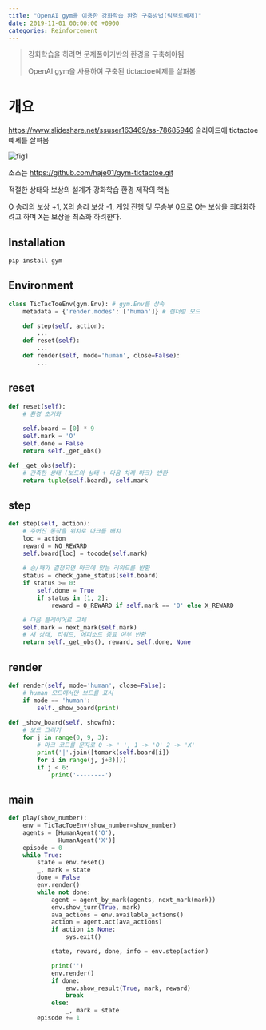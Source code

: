 ```yaml
---
title: "OpenAI gym을 이용한 강화학습 환경 구축방법(틱택토예제)"
date: 2019-11-01 00:00:00 +0900
categories: Reinforcement
---
```


> 강화학습을 하려면 문제풀이기반의 환경을 구축해야됨
>
> OpenAI gym을 사용하여 구축된 tictactoe예제를 살펴봄

# 개요

<https://www.slideshare.net/ssuser163469/ss-78685946> 슬라이드에 tictactoe예제를 살펴봄

![fig1](https://github.com/bjo9280/bjo9280.github.io/tree/master/assets/images/2019-11-01/fig1.png)

소스는 <https://github.com/haje01/gym-tictactoe.git>

적절한 상태와 보상의 설계가 강화학습 환경 제작의 핵심

O 승리의 보상 +1, X의 승리 보상 -1, 게임 진행 및 무승부 0으로 O는 보상을 최대화하려고 하며 X는 보상을 최소화 하려한다.



## Installation

```bash
pip install gym
```

## Environment

```python
class TicTacToeEnv(gym.Env): # gym.Env를 상속
    metadata = {'render.modes': ['human']} # 렌더링 모드

    def step(self, action):
        ...
    def reset(self):
        ...
    def render(self, mode='human', close=False):
        ...
```

## reset

```python
def reset(self):
    # 환경 초기화
    
    self.board = [0] * 9
    self.mark = 'O'
    self.done = False
    return self._get_obs()

def _get_obs(self):
    # 관측한 상태 (보드의 상태 + 다음 차례 마크) 반환
    return tuple(self.board), self.mark
```

## step

```python
def step(self, action):
    # 주어진 동작을 위치로 마크를 배치
    loc = action
    reward = NO_REWARD
    self.board[loc] = tocode(self.mark)
    
    # 승/패가 결정되면 마크에 맞는 리워드를 반환
    status = check_game_status(self.board)
    if status >= 0:
        self.done = True
        if status in [1, 2]:
            reward = O_REWARD if self.mark == 'O' else X_REWARD

    # 다음 플레이어로 교체
    self.mark = next_mark(self.mark)
    # 새 상태, 리워드, 에피소드 종료 여부 반환
    return self._get_obs(), reward, self.done, None
```

## render

```python
def render(self, mode='human', close=False):
    # human 모드에서만 보드를 표시
    if mode == 'human':
        self._show_board(print)  
        
def _show_board(self, showfn):
    # 보드 그리기
    for j in range(0, 9, 3):
        # 마크 코드를 문자로 0 -> ' ', 1 -> 'O' 2 -> 'X'
        print('|'.join([tomark(self.board[i])
        for i in range(j, j+3)]))
        if j < 6:
            print('--------')
```

## main

```python
def play(show_number):
    env = TicTacToeEnv(show_number=show_number)
    agents = [HumanAgent('O'),
              HumanAgent('X')]
    episode = 0
    while True:
        state = env.reset()
        _, mark = state
        done = False
        env.render()
        while not done:
            agent = agent_by_mark(agents, next_mark(mark))
            env.show_turn(True, mark)
            ava_actions = env.available_actions()
            action = agent.act(ava_actions)
            if action is None:
                sys.exit()

            state, reward, done, info = env.step(action)

            print('')
            env.render()
            if done:
                env.show_result(True, mark, reward)
                break
            else:
                _, mark = state
        episode += 1
```

